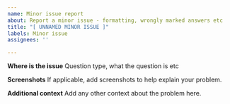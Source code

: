 ```yaml
---
name: Minor issue report
about: Report a minor issue - formatting, wrongly marked answers etc
title: "[ UNNAMED MINOR ISSUE ]"
labels: Minor issue
assignees: ''

---
```


**Where is the issue**
Question type, what the question is etc

**Screenshots**
If applicable, add screenshots to help explain your problem.

**Additional context**
Add any other context about the problem here.
